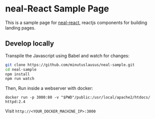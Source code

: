 # neal-React Sample Page

This is a sample page for [neal-react](http://www.github.com/dennybritz/neal-react), reactjs components for building landing pages.


## Develop locally

Transpile the Javascript using Babel and watch for changes:

```bash
git clone https://github.com/minutuslausus/neal-sample.git
cd neal-sample
npm install
npm run watch
```

Then, Run inside a webserver with docker:

```
docker run -p 3000:80 -v "$PWD"/public:/usr/local/apache2/htdocs/ httpd:2.4
```

Visit `http://<YOUR_DOCKER_MACHINE_IP>:3000`
